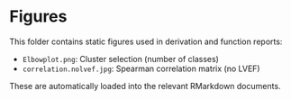 
# Figures

This folder contains static figures used in derivation and function reports:

- `Elbowplot.png`: Cluster selection (number of classes)
- `correlation.nolvef.jpg`: Spearman correlation matrix (no LVEF)

These are automatically loaded into the relevant RMarkdown documents.
